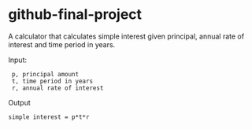 # github-final-project

A calculator that calculates simple interest given principal, annual rate of interest and time period in years.

Input:
  ```
   p, principal amount
   t, time period in years
   r, annual rate of interest
  ```
Output
   ```
   simple interest = p*t*r
   ```

